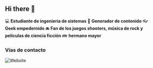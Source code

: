 ## Hi there 👋

:computer: **Estudiante de ingenieria de sistemas**
:pencil: **Generador de contenido**
:eyeglasses: **Geek empedernido** 
:oncoming_automobile: **Fan de los juegos shooters, música de rock y películas de ciencia ficción**
:family: **hermano mayor**
### Vías de contacto
![Website](https://img.shields.io/website?url=https%3A%2F%2Fwww.facebook.com%2Fjhon.Ch.amnesia)
